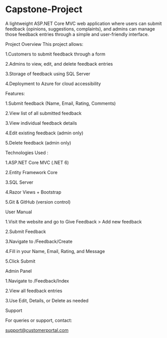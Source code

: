 # Capstone-Project
A lightweight ASP.NET Core MVC web application where users can submit feedback (opinions, suggestions, complaints), and admins can manage those feedback entries through a simple and user-friendly interface.

Project Overview This project allows:

1.Customers to submit feedback through a form

2.Admins to view, edit, and delete feedback entries

3.Storage of feedback using SQL Server

4.Deployment to Azure for cloud accessibility

Features:

1.Submit feedback (Name, Email, Rating, Comments)

2.View list of all submitted feedback

3.View individual feedback details

4.Edit existing feedback (admin only)

5.Delete feedback (admin only)

Technologies Used :

1.ASP.NET Core MVC (.NET 6)

2.Entity Framework Core

3.SQL Server

4.Razor Views + Bootstrap

5.Git & GitHub (version control)

User Manual

1.Visit the website and go to Give Feedback > Add new feedback

2.Submit Feedback

3.Navigate to /Feedback/Create

4.Fill in your Name, Email, Rating, and Message

5.Click Submit

Admin Panel

1.Navigate to /Feedback/Index

2.View all feedback entries

3.Use Edit, Details, or Delete as needed

Support

For queries or support, contact:

support@customerportal.com